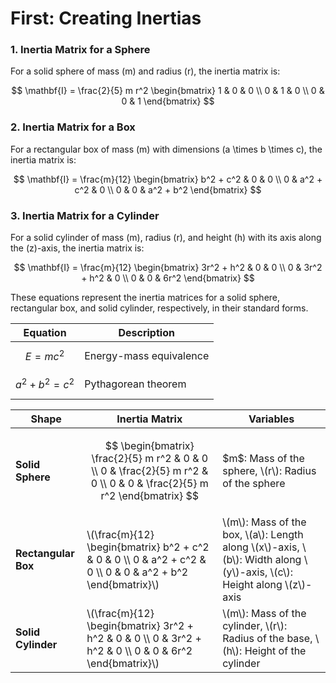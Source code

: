# First: Creating Inertias

### 1. **Inertia Matrix for a Sphere**
For a solid sphere of mass \(m\) and radius \(r\), the inertia matrix is:

$$
\mathbf{I} = \frac{2}{5} m r^2 \begin{bmatrix}
1 & 0 & 0 \\
0 & 1 & 0 \\
0 & 0 & 1
\end{bmatrix}
$$

### 2. **Inertia Matrix for a Box**
For a rectangular box of mass \(m\) with dimensions \(a \times b \times c\), the inertia matrix is:

$$
\mathbf{I} = \frac{m}{12} \begin{bmatrix}
b^2 + c^2 & 0 & 0 \\
0 & a^2 + c^2 & 0 \\
0 & 0 & a^2 + b^2
\end{bmatrix}
$$

### 3. **Inertia Matrix for a Cylinder**
For a solid cylinder of mass \(m\), radius \(r\), and height \(h\) with its axis along the \(z\)-axis, the inertia matrix is:

$$
\mathbf{I} = \frac{m}{12} \begin{bmatrix}
3r^2 + h^2 & 0 & 0 \\
0 & 3r^2 + h^2 & 0 \\
0 & 0 & 6r^2
\end{bmatrix}
$$

These equations represent the inertia matrices for a solid sphere, rectangular box, and solid cylinder, respectively, in their standard forms.


| Equation | Description |
|----------|-------------|
| $$E = mc^2$$  | Energy-mass equivalence |
| $$a^2 + b^2 = c^2$$ | Pythagorean theorem |



<table>
  <thead>
    <tr>
      <th>Shape</th>
      <th>Inertia Matrix</th>
      <th>Variables</th>
    </tr>
  </thead>
  <tbody>
    <tr>
      <td><strong>Solid Sphere</strong></td>
      <td> 
        
```math 
 \begin{bmatrix} \frac{2}{5} m r^2 & 0 & 0 \\ 0 & \frac{2}{5} m r^2 & 0 \\ 0 & 0 & \frac{2}{5} m r^2 \end{bmatrix} 
```
</td>
      <td> $m$: Mass of the sphere, \(r\): Radius of the sphere</td>
    </tr>
    <tr>
      <td><strong>Rectangular Box</strong></td>
      <td>\(\frac{m}{12} \begin{bmatrix} b^2 + c^2 & 0 & 0 \\ 0 & a^2 + c^2 & 0 \\ 0 & 0 & a^2 + b^2 \end{bmatrix}\)</td>
      <td>\(m\): Mass of the box, \(a\): Length along \(x\)-axis, \(b\): Width along \(y\)-axis, \(c\): Height along \(z\)-axis</td>
    </tr>
    <tr>
      <td><strong>Solid Cylinder</strong></td>
      <td>\(\frac{m}{12} \begin{bmatrix} 3r^2 + h^2 & 0 & 0 \\ 0 & 3r^2 + h^2 & 0 \\ 0 & 0 & 6r^2 \end{bmatrix}\)</td>
      <td>\(m\): Mass of the cylinder, \(r\): Radius of the base, \(h\): Height of the cylinder</td>
    </tr>
  </tbody>
</table>


